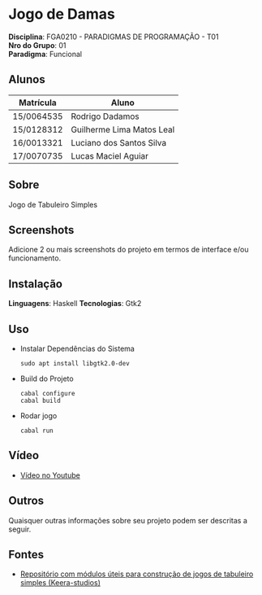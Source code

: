 # Jogo de Damas

**Disciplina**: FGA0210 - PARADIGMAS DE PROGRAMAÇÃO - T01  
**Nro do Grupo**: 01  
**Paradigma**: Funcional  

## Alunos

|Matrícula | Aluno |
| -- | -- |
| 15/0064535 | Rodrigo Dadamos |
| 15/0128312 | Guilherme Lima Matos Leal |
| 16/0013321 | Luciano dos Santos Silva |
| 17/0070735 | Lucas Maciel Aguiar |

## Sobre  

Jogo de Tabuleiro Simples

## Screenshots

Adicione 2 ou mais screenshots do projeto em termos de interface e/ou funcionamento.

## Instalação

**Linguagens**: Haskell
**Tecnologias**: Gtk2

## Uso  

* Instalar Dependências do Sistema

      sudo apt install libgtk2.0-dev

* Build do Projeto

      cabal configure
      cabal build

* Rodar jogo

      cabal run

## Vídeo  

* [Vídeo no Youtube](https://www.youtube.com/watch?v=QQX5YtEa3Rs&ab_channel=LucasMaciel)

## Outros  

Quaisquer outras informações sobre seu projeto podem ser descritas a seguir.

## Fontes

* [Repositório com módulos úteis para construção de jogos de tabuleiro simples (Keera-studios)](https://github.com/keera-studios/gtk-helpers)
